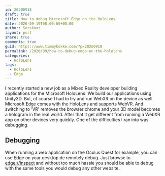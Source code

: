 ```yaml
---
id: 20200918
draft: true
title: How to debug Microsoft Edge on the HoloLens
date: 2020-09-19T08:00:00+00:00
author: Sorskoot
layout: post
share: true
comments: true
guid: https://www.timmykokke.com/?p=20200918
permalink: /2020/09/how-to-debug-edge-on-the-hololens
categories:
  - HoloLens
tags:
  - HoloLens
  - Edge
---
```


I recently started a new job as a Mixed Reality developer building applications for the Microsoft HoloLens. We build our applications using Unity3D. But, of course I had to try and run WebXR on the device as well. Microsoft Edge comes with the HoloLens and supports WebVR. And switching to 'VR' removes the browser chrome and your 3D model becomes a hologram in the real world. After that it get different from running a WebXR app on other devices very quickly. One of the difficulties I ran into was debugging.

<!--  Intro -->

## Debugging

When running a web application on the Oculus Quest for example, you can use Edge on your desktop de remotely debug. Just browse to [edge://inspect](edge://inspect) and without too much hassle you should be able to debug with the same tools you would debug any other website.
